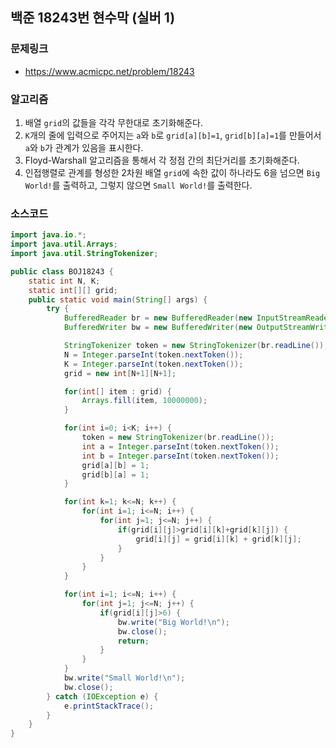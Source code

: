 ## 백준 18243번 현수막 (실버 1)

### 문제링크
- https://www.acmicpc.net/problem/18243

### 알고리즘
1. 배열 `grid`의 값들을 각각 무한대로 초기화해준다.
2. `K`개의 줄에 입력으로 주어지는 `a`와 `b`로 `grid[a][b]=1`, `grid[b][a]=1`를 만들어서 `a`와 `b`가 관계가 있음을 표시한다.
3. Floyd-Warshall 알고리즘을 통해서 각 정점 간의 최단거리를 초기화해준다.
4. 인접행렬로 관계를 형성한 2차원 배열 `grid`에 속한 값이 하나라도 6을 넘으면 `Big World!`를 출력하고, 그렇지 않으면 `Small World!`를 출력한다.

### 소스코드
```java
import java.io.*;
import java.util.Arrays;
import java.util.StringTokenizer;

public class BOJ18243 {
    static int N, K;
    static int[][] grid;
    public static void main(String[] args) {
        try {
            BufferedReader br = new BufferedReader(new InputStreamReader(System.in));
            BufferedWriter bw = new BufferedWriter(new OutputStreamWriter(System.out));

            StringTokenizer token = new StringTokenizer(br.readLine());
            N = Integer.parseInt(token.nextToken());
            K = Integer.parseInt(token.nextToken());
            grid = new int[N+1][N+1];

            for(int[] item : grid) {
                Arrays.fill(item, 10000000);
            }

            for(int i=0; i<K; i++) {
                token = new StringTokenizer(br.readLine());
                int a = Integer.parseInt(token.nextToken());
                int b = Integer.parseInt(token.nextToken());
                grid[a][b] = 1;
                grid[b][a] = 1;
            }

            for(int k=1; k<=N; k++) {
                for(int i=1; i<=N; i++) {
                    for(int j=1; j<=N; j++) {
                        if(grid[i][j]>grid[i][k]+grid[k][j]) {
                            grid[i][j] = grid[i][k] + grid[k][j];
                        }
                    }
                }
            }

            for(int i=1; i<=N; i++) {
                for(int j=1; j<=N; j++) {
                    if(grid[i][j]>6) {
                        bw.write("Big World!\n");
                        bw.close();
                        return;
                    }
                }
            }
            bw.write("Small World!\n");
            bw.close();
        } catch (IOException e) {
            e.printStackTrace();
        }
    }
}
```